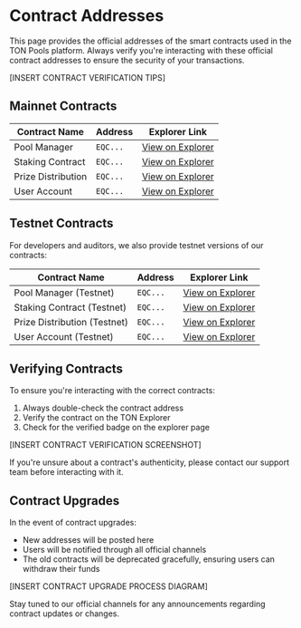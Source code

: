 # Contract Addresses

This page provides the official addresses of the smart contracts used in the TON Pools platform. Always verify you're interacting with these official contract addresses to ensure the security of your transactions.

[INSERT CONTRACT VERIFICATION TIPS]

## Mainnet Contracts

| Contract Name | Address | Explorer Link |
|---------------|---------|---------------|
| Pool Manager | `EQC...` | [View on Explorer](#) |
| Staking Contract | `EQC...` | [View on Explorer](#) |
| Prize Distribution | `EQC...` | [View on Explorer](#) |
| User Account | `EQC...` | [View on Explorer](#) |

## Testnet Contracts

For developers and auditors, we also provide testnet versions of our contracts:

| Contract Name | Address | Explorer Link |
|---------------|---------|---------------|
| Pool Manager (Testnet) | `EQC...` | [View on Explorer](#) |
| Staking Contract (Testnet) | `EQC...` | [View on Explorer](#) |
| Prize Distribution (Testnet) | `EQC...` | [View on Explorer](#) |
| User Account (Testnet) | `EQC...` | [View on Explorer](#) |

## Verifying Contracts

To ensure you're interacting with the correct contracts:

1. Always double-check the contract address
2. Verify the contract on the TON Explorer
3. Check for the verified badge on the explorer page

[INSERT CONTRACT VERIFICATION SCREENSHOT]

If you're unsure about a contract's authenticity, please contact our support team before interacting with it.

## Contract Upgrades

In the event of contract upgrades:
- New addresses will be posted here
- Users will be notified through all official channels
- The old contracts will be deprecated gracefully, ensuring users can withdraw their funds

[INSERT CONTRACT UPGRADE PROCESS DIAGRAM]

Stay tuned to our official channels for any announcements regarding contract updates or changes.